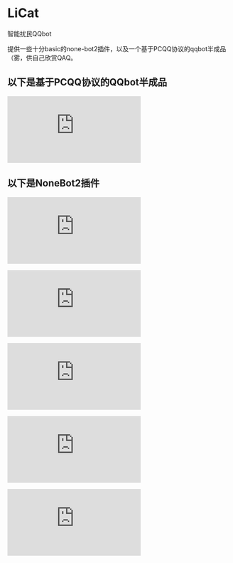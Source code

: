 # LiCat
智能扰民QQbot

提供一些十分basic的none-bot2插件，以及一个基于PCQQ协议的qqbot半成品（雾，供自己欣赏QAQ。
## 以下是基于PCQQ协议的QQbot半成品
![基于PCQQ协议的QQbot半成品](https://github.com/Limpu403/Limpu403/blob/main/LiCat/LiCat2.py)
## 以下是NoneBot2插件
![微软数学](https://github.com/Limpu403/Limpu403/blob/main/LiCat/MicrosoftMath.py)

![计算器](https://github.com/Limpu403/Limpu403/blob/main/LiCat/calculator.py)

![拼音首字母缩写补全](https://github.com/Limpu403/Limpu403/blob/main/LiCat/complete_text.py)

![网易云音乐](https://github.com/Limpu403/Limpu403/blob/main/LiCat/music.py)

![天气](https://github.com/Limpu403/Limpu403/blob/main/LiCat/weather.py)
